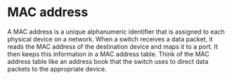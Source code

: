 
# MAC address

A MAC address is a unique alphanumeric identifier that is assigned to each physical device on a network. When a switch receives a data packet, it reads the MAC address of the destination device and maps it to a port. It then keeps this information in a MAC address table. Think of the MAC address table like an address book that the switch uses to direct data packets to the appropriate device.
